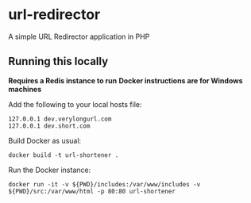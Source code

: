 # url-redirector
A simple URL Redirector application in PHP

## Running this locally

**Requires a Redis instance to run**
**Docker instructions are for Windows machines**

Add the following to your local hosts file:
```
127.0.0.1 dev.verylongurl.com
127.0.0.1 dev.short.com
```

Build Docker as usual:
```
docker build -t url-shortener .
```

Run the Docker instance:
```
docker run -it -v ${PWD}/includes:/var/www/includes -v ${PWD}/src:/var/www/html -p 80:80 url-shortener
```
